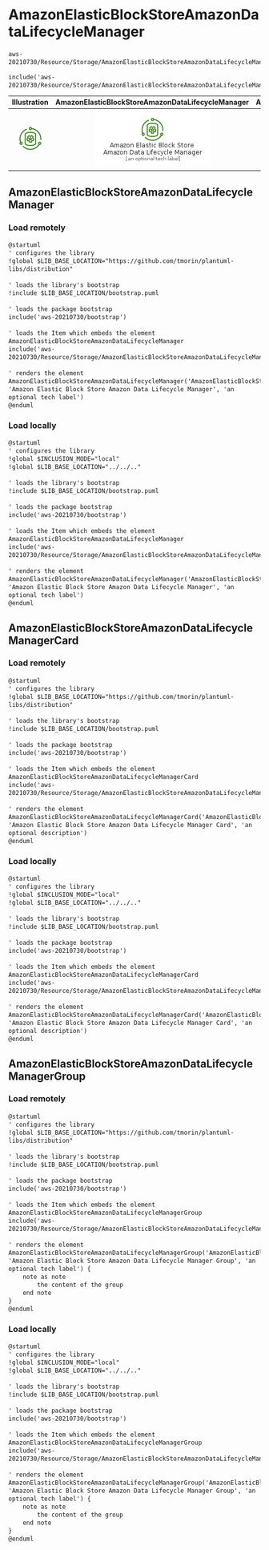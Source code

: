 # AmazonElasticBlockStoreAmazonDataLifecycleManager


```text
aws-20210730/Resource/Storage/AmazonElasticBlockStoreAmazonDataLifecycleManager
```

```text
include('aws-20210730/Resource/Storage/AmazonElasticBlockStoreAmazonDataLifecycleManager')
```



| Illustration | AmazonElasticBlockStoreAmazonDataLifecycleManager | AmazonElasticBlockStoreAmazonDataLifecycleManagerCard | AmazonElasticBlockStoreAmazonDataLifecycleManagerGroup |
| :---: | :---: | :---: | :---: |
| ![illustration for Illustration](../../../aws-20210730/Resource/Storage/AmazonElasticBlockStoreAmazonDataLifecycleManager.png) | ![illustration for AmazonElasticBlockStoreAmazonDataLifecycleManager](../../../aws-20210730/Resource/Storage/AmazonElasticBlockStoreAmazonDataLifecycleManager.Local.png) | ![illustration for AmazonElasticBlockStoreAmazonDataLifecycleManagerCard](../../../aws-20210730/Resource/Storage/AmazonElasticBlockStoreAmazonDataLifecycleManagerCard.Local.png) | ![illustration for AmazonElasticBlockStoreAmazonDataLifecycleManagerGroup](../../../aws-20210730/Resource/Storage/AmazonElasticBlockStoreAmazonDataLifecycleManagerGroup.Local.png) |




## AmazonElasticBlockStoreAmazonDataLifecycleManager

### Load remotely
```plantuml
@startuml
' configures the library
!global $LIB_BASE_LOCATION="https://github.com/tmorin/plantuml-libs/distribution"

' loads the library's bootstrap
!include $LIB_BASE_LOCATION/bootstrap.puml

' loads the package bootstrap
include('aws-20210730/bootstrap')

' loads the Item which embeds the element AmazonElasticBlockStoreAmazonDataLifecycleManager
include('aws-20210730/Resource/Storage/AmazonElasticBlockStoreAmazonDataLifecycleManager')

' renders the element
AmazonElasticBlockStoreAmazonDataLifecycleManager('AmazonElasticBlockStoreAmazonDataLifecycleManager', 'Amazon Elastic Block Store Amazon Data Lifecycle Manager', 'an optional tech label')
@enduml
```

### Load locally
```plantuml
@startuml
' configures the library
!global $INCLUSION_MODE="local"
!global $LIB_BASE_LOCATION="../../.."

' loads the library's bootstrap
!include $LIB_BASE_LOCATION/bootstrap.puml

' loads the package bootstrap
include('aws-20210730/bootstrap')

' loads the Item which embeds the element AmazonElasticBlockStoreAmazonDataLifecycleManager
include('aws-20210730/Resource/Storage/AmazonElasticBlockStoreAmazonDataLifecycleManager')

' renders the element
AmazonElasticBlockStoreAmazonDataLifecycleManager('AmazonElasticBlockStoreAmazonDataLifecycleManager', 'Amazon Elastic Block Store Amazon Data Lifecycle Manager', 'an optional tech label')
@enduml
```

## AmazonElasticBlockStoreAmazonDataLifecycleManagerCard

### Load remotely
```plantuml
@startuml
' configures the library
!global $LIB_BASE_LOCATION="https://github.com/tmorin/plantuml-libs/distribution"

' loads the library's bootstrap
!include $LIB_BASE_LOCATION/bootstrap.puml

' loads the package bootstrap
include('aws-20210730/bootstrap')

' loads the Item which embeds the element AmazonElasticBlockStoreAmazonDataLifecycleManagerCard
include('aws-20210730/Resource/Storage/AmazonElasticBlockStoreAmazonDataLifecycleManager')

' renders the element
AmazonElasticBlockStoreAmazonDataLifecycleManagerCard('AmazonElasticBlockStoreAmazonDataLifecycleManagerCard', 'Amazon Elastic Block Store Amazon Data Lifecycle Manager Card', 'an optional description')
@enduml
```

### Load locally
```plantuml
@startuml
' configures the library
!global $INCLUSION_MODE="local"
!global $LIB_BASE_LOCATION="../../.."

' loads the library's bootstrap
!include $LIB_BASE_LOCATION/bootstrap.puml

' loads the package bootstrap
include('aws-20210730/bootstrap')

' loads the Item which embeds the element AmazonElasticBlockStoreAmazonDataLifecycleManagerCard
include('aws-20210730/Resource/Storage/AmazonElasticBlockStoreAmazonDataLifecycleManager')

' renders the element
AmazonElasticBlockStoreAmazonDataLifecycleManagerCard('AmazonElasticBlockStoreAmazonDataLifecycleManagerCard', 'Amazon Elastic Block Store Amazon Data Lifecycle Manager Card', 'an optional description')
@enduml
```

## AmazonElasticBlockStoreAmazonDataLifecycleManagerGroup

### Load remotely
```plantuml
@startuml
' configures the library
!global $LIB_BASE_LOCATION="https://github.com/tmorin/plantuml-libs/distribution"

' loads the library's bootstrap
!include $LIB_BASE_LOCATION/bootstrap.puml

' loads the package bootstrap
include('aws-20210730/bootstrap')

' loads the Item which embeds the element AmazonElasticBlockStoreAmazonDataLifecycleManagerGroup
include('aws-20210730/Resource/Storage/AmazonElasticBlockStoreAmazonDataLifecycleManager')

' renders the element
AmazonElasticBlockStoreAmazonDataLifecycleManagerGroup('AmazonElasticBlockStoreAmazonDataLifecycleManagerGroup', 'Amazon Elastic Block Store Amazon Data Lifecycle Manager Group', 'an optional tech label') {
    note as note
        the content of the group
    end note
}
@enduml
```

### Load locally
```plantuml
@startuml
' configures the library
!global $INCLUSION_MODE="local"
!global $LIB_BASE_LOCATION="../../.."

' loads the library's bootstrap
!include $LIB_BASE_LOCATION/bootstrap.puml

' loads the package bootstrap
include('aws-20210730/bootstrap')

' loads the Item which embeds the element AmazonElasticBlockStoreAmazonDataLifecycleManagerGroup
include('aws-20210730/Resource/Storage/AmazonElasticBlockStoreAmazonDataLifecycleManager')

' renders the element
AmazonElasticBlockStoreAmazonDataLifecycleManagerGroup('AmazonElasticBlockStoreAmazonDataLifecycleManagerGroup', 'Amazon Elastic Block Store Amazon Data Lifecycle Manager Group', 'an optional tech label') {
    note as note
        the content of the group
    end note
}
@enduml
```

